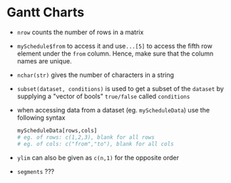 # Gantt Charts

- `nrow` counts the number of rows in a matrix

- `mySchedule$from` to access it and use`...[5]` to access the fifth row element under the `from` column. Hence, make sure that the column names are unique.

- `nchar(str)` gives the number of characters in a string

- `subset(dataset, conditions)` is used to get a subset of the `dataset` by supplying a "vector of bools" `true/false` called `conditions`

- when accessing data from a dataset (eg. `myScheduleData`) use the following syntax

  ```R
  myScheduleData[rows,cols]
  # eg. of rows: c(1,2,3), blank for all rows
  # eg. of cols: c("from","to"), blank for all cols

- `ylim` can also be given  as `c(n,1)` for the opposite order
- `segments` ???